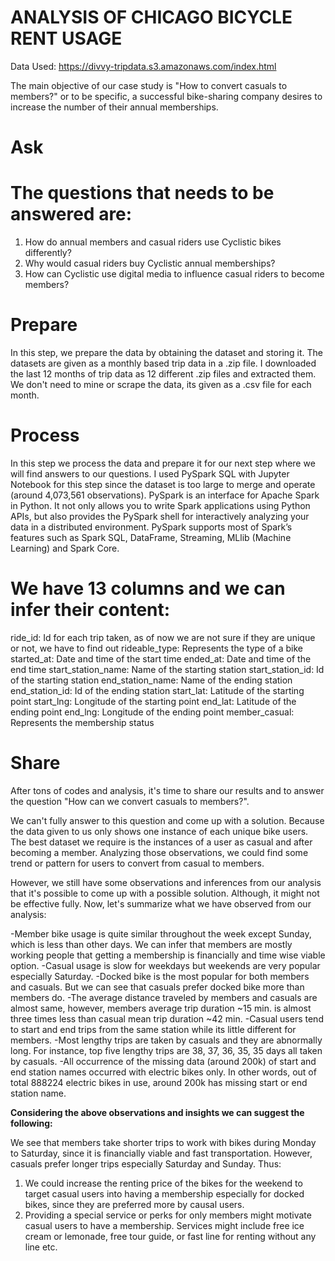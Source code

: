 # ANALYSIS OF CHICAGO BICYCLE RENT USAGE

Data Used: https://divvy-tripdata.s3.amazonaws.com/index.html

The main objective of our case study is "How to convert casuals to members?" or to be specific, a successful bike-sharing company desires to increase the number of their annual memberships. 

# Ask
# The questions that needs to be answered are: 

1. How do annual members and casual riders use Cyclistic bikes differently? 
2. Why would casual riders buy Cyclistic annual memberships? 
3. How can Cyclistic use digital media to influence casual riders to become members?

# Prepare
In this step, we prepare the data by obtaining the dataset and storing it. The datasets are given as a monthly based trip data in a .zip file. I downloaded the last 12 months of trip data as 12 different .zip files and extracted them. We don't need to mine or scrape the data, its given as a .csv file for each month. 

# Process
In this step we process the data and prepare it for our next step where we will find answers to our questions. I used PySpark SQL with Jupyter Notebook for this step since the dataset is too large to merge and operate (around 4,073,561 observations). PySpark is an interface for Apache Spark in Python. It not only allows you to write Spark applications using Python APIs, but also provides the PySpark shell for interactively analyzing your data in a distributed environment. PySpark supports most of Spark’s features such as Spark SQL, DataFrame, Streaming, MLlib (Machine Learning) and Spark Core.

# We have 13 columns and we can infer their content:

ride_id: Id for each trip taken, as of now we are not sure if they are unique or not, we have to find out
rideable_type: Represents the type of a bike
started_at: Date and time of the start time
ended_at: Date and time of the end time
start_station_name: Name of the starting station
start_station_id: Id of the starting station 
end_station_name: Name of the ending station
end_station_id: Id of the ending station
start_lat: Latitude of the starting point
start_lng: Longitude of the starting point
end_lat: Latitude of the ending point
end_lng: Longitude of the ending point
member_casual: Represents the membership status

# Share
After tons of codes and analysis, it's time to share our results and to answer the question "How can we convert casuals to members?". 

We can't fully answer to this question and come up with a solution. Because the data given to us only shows one instance of each unique bike users. The best dataset we require is the instances of a user as casual and after becoming a member. Analyzing those observations, we could find some trend or pattern for users to convert from casual to members. 

However, we still have some observations and inferences from our analysis that it's possible to come up with a possible solution. Although, it might not be effective fully. Now, let's summarize what we have observed from our analysis:

-Member bike usage is quite similar throughout the week except Sunday, which is less than other days. We can infer that members are mostly working people that getting a membership is financially and time wise viable option.
-Casual usage is slow for weekdays but weekends are very popular especially Saturday. 
-Docked bike is the most popular for both members and casuals. But we can see that casuals prefer docked bike more than members do. 
-The average distance traveled by members and casuals are almost same, however, members average trip duration ~15 min. is almost three times less than casual mean trip duration ~42 min. 
-Casual users tend to start and end trips from the same station while its little different for members.
-Most lengthy trips are taken by casuals and they are abnormally long. For instance, top five lengthy trips are 38, 37, 36, 35, 35 days all taken by casuals.
-All occurrence of the missing data (around 200k) of start and end station names occurred with electric bikes only. In other words, out of total 888224 electric bikes in use, around 200k has missing start or end station name. 

**Considering the above observations and insights we can suggest the following:**

We see that members take shorter trips to work with bikes during Monday to Saturday, since it is financially viable and fast transportation. However, casuals prefer longer trips especially Saturday and Sunday. Thus:

1. We could increase the renting price of the bikes for the weekend to target casual users into having a membership especially for docked bikes, since they are preferred more by causal users.
2. Providing a special service or perks for only members might motivate casual users to have a membership. Services might include free ice cream or lemonade, free tour guide, or fast line for renting without any line etc.
